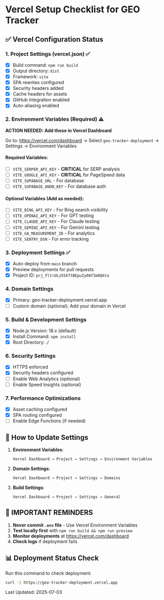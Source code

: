 # Vercel Setup Checklist for GEO Tracker

## ✅ Vercel Configuration Status

### 1. Project Settings (vercel.json) ✅
- [x] Build command: `npm run build`
- [x] Output directory: `dist`
- [x] Framework: `vite`
- [x] SPA rewrites configured
- [x] Security headers added
- [x] Cache headers for assets
- [x] GitHub integration enabled
- [x] Auto-aliasing enabled

### 2. Environment Variables (Required) ⚠️
**ACTION NEEDED: Add these in Vercel Dashboard**

Go to: https://vercel.com/dashboard → Select `geo-tracker-deployment` → Settings → Environment Variables

#### Required Variables:
- [ ] `VITE_SERPER_API_KEY` - **CRITICAL** for SERP analysis
- [ ] `VITE_GOOGLE_API_KEY` - **CRITICAL** for PageSpeed data
- [ ] `VITE_SUPABASE_URL` - For database
- [ ] `VITE_SUPABASE_ANON_KEY` - For database auth

#### Optional Variables (Add as needed):
- [ ] `VITE_BING_API_KEY` - For Bing search visibility
- [ ] `VITE_OPENAI_API_KEY` - For GPT testing
- [ ] `VITE_CLAUDE_API_KEY` - For Claude testing
- [ ] `VITE_GEMINI_API_KEY` - For Gemini testing
- [ ] `VITE_GA_MEASUREMENT_ID` - For analytics
- [ ] `VITE_SENTRY_DSN` - For error tracking

### 3. Deployment Settings ✅
- [x] Auto-deploy from `main` branch
- [x] Preview deployments for pull requests
- [x] Project ID: `prj_FltrULz5SkTtBEpuZy08f3m9Qktu`

### 4. Domain Settings
- [x] Primary: geo-tracker-deployment.vercel.app
- [ ] Custom domain (optional): Add your domain in Vercel

### 5. Build & Development Settings
- [x] Node.js Version: 18.x (default)
- [x] Install Command: `npm install`
- [x] Root Directory: ./

### 6. Security Settings
- [x] HTTPS enforced
- [x] Security headers configured
- [ ] Enable Web Analytics (optional)
- [ ] Enable Speed Insights (optional)

### 7. Performance Optimizations
- [x] Asset caching configured
- [x] SPA routing configured
- [ ] Enable Edge Functions (if needed)

## 🔧 How to Update Settings

1. **Environment Variables**: 
   ```
   Vercel Dashboard → Project → Settings → Environment Variables
   ```

2. **Domain Settings**:
   ```
   Vercel Dashboard → Project → Settings → Domains
   ```

3. **Build Settings**:
   ```
   Vercel Dashboard → Project → Settings → General
   ```

## 🚨 IMPORTANT REMINDERS

1. **Never commit `.env` file** - Use Vercel Environment Variables
2. **Test locally first** with `npm run build && npm run preview`
3. **Monitor deployments** at https://vercel.com/dashboard
4. **Check logs** if deployment fails

## 📊 Deployment Status Check

Run this command to check deployment:
```bash
curl -I https://geo-tracker-deployment.vercel.app
```

Last Updated: 2025-07-03